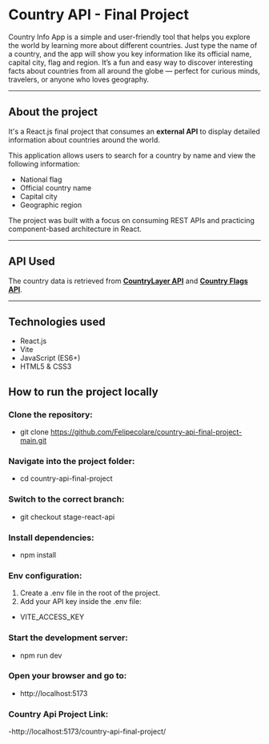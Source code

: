 # Country API - Final Project

Country Info App is a simple and user-friendly tool that helps you explore the world by learning more about different countries. Just type the name of a country, and the app will show you key information like its official name, capital city, flag and region. It’s a fun and easy way to discover interesting facts about countries from all around the globe — perfect for curious minds, travelers, or anyone who loves geography.

---

## About the project

It's a React.js final project that consumes an **external API** to display detailed information about countries around the world.

This application allows users to search for a country by name and view the following information:

- National flag
- Official country name
- Capital city
- Geographic region

The project was built with a focus on consuming REST APIs and practicing component-based architecture in React.

---

## API Used

The country data is retrieved from **[CountryLayer API](https://countrylayer.com/)** and **[Country Flags API](https://flagsapi.com/#countries)**.

---

## Technologies used

- React.js
- Vite
- JavaScript (ES6+)
- HTML5 & CSS3

## How to run the project locally

### Clone the repository:

- git clone https://github.com/Felipecolare/country-api-final-project-main.git

### Navigate into the project folder:

- cd country-api-final-project

### Switch to the correct branch:

- git checkout stage-react-api

### Install dependencies:

- npm install

### Env configuration:

1. Create a .env file in the root of the project.
2. Add your API key inside the .env file:

- VITE_ACCESS_KEY

### Start the development server:

- npm run dev

### Open your browser and go to:

- http://localhost:5173

### Country Api Project Link:

-http://localhost:5173/country-api-final-project/

